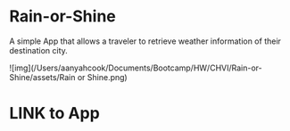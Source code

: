 # Rain-or-Shine
A simple App that allows a traveler to retrieve weather information of their destination city. 

![img](/Users/aanyahcook/Documents/Bootcamp/HW/CHVI/Rain-or-Shine/assets/Rain or Shine.png)

# LINK to App

